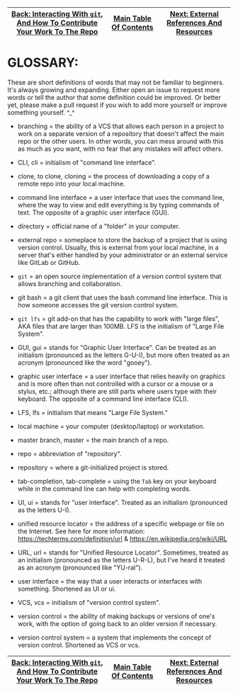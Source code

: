 | [Back: Interacting With `git`, And How To Contribute Your Work To The Repo](/tutorials/git_Interactions.md) | [Main Table Of Contents](tutorials/TABLE_OF_CONTENTS.md) | [Next: External References And Resources](/tutorials/EXTERNAL_REFERENCES_AND_RESOURCES.md) |
| :-: | :-: | :-: |

# GLOSSARY:
These are short definitions of words that may not be familiar to beginners.  It's always growing and expanding.  Either open an issue to request more words or tell the author that some definition could be improved.  Or better yet, please make a pull request if you wish to add more yourself or improve something yourself. ^_^

* branching = the ability of a VCS that allows each person in a project to work on a separate version of a repository that doesn't affect the main repo or the other users.  In other words, you can mess around with this as much as you want, with no fear that any mistakes will affect others.

* CLI, cli = initialism of "command line interface".

* clone, to clone, cloning = the process of downloading a copy of a remote repo into your local machine.

* command line interface = a user interface that uses the command line, where the way to view and edit everything is by typing commands of text.  The opposite of a graphic user interface (GUI).

* directory = official name of a "folder" in your computer.

* external repo = someplace to store the backup of a project that is using version control.  Usually, this is external from your local machine, in a server that's either handled by your administrator or an external service like GitLab or GitHub.  

* `git` = an open source implementation of a version control system that allows branching and collaboration.

* git bash = a git client that uses the bash command line interface.  This is how someone accesses the git version control system.

* `git lfs` = git add-on that has the capability to work with "large files", AKA files that are larger than 100MB.  LFS is the initialism of "Large File System".

* GUI, gui = stands for "Graphic User Interface".  Can be treated as an initialism (pronounced as the letters G-U-I), but more often treated as an acronym (pronounced like the word "gooey").

* graphic user interface = a user interface that relies heavily on graphics and is more often than not controlled with a cursor or a mouse or a stylus, etc.; although there are still parts where users type with their keyboard.  The opposite of a command line interface (CLI).

* LFS, lfs = initialism that means "Large File System."

* local machine = your computer (desktop/laptop) or workstation.

* master branch, master = the main branch of a repo.

* repo = abbreviation of "repository".

* repository = where a git-initialized project is stored.

* tab-completion, tab-complete = using the `Tab` key on your keyboard while in the command line can help with completing words.

* UI, ui = stands for "user interface".  Treated as an initialism (pronounced as the letters U-I).

* unified resource locator = the address of a specific webpage or file on the Internet.  See here for more information: https://techterms.com/definition/url & https://en.wikipedia.org/wiki/URL

* URL, url = stands for "Unified Resource Locator".  Sometimes, treated as an initialism (pronounced as the letters U-R-L), but I've heard it treated as an acronym (pronounced like "YU-ral").

* user interface = the way that a user interacts or interfaces with something.  Shortened as UI or ui.

* VCS, vcs = initialism of "version control system".

* version control = the ability of making backups or versions of one's work, with the option of going back to an older version if necessary.

* version control system = a system that implements the concept of version control.  Shortened as VCS or vcs.


| [Back: Interacting With `git`, And How To Contribute Your Work To The Repo](/tutorials/git_Interactions.md) | [Main Table Of Contents](tutorials/TABLE_OF_CONTENTS.md) | [Next: External References And Resources](/tutorials/EXTERNAL_REFERENCES_AND_RESOURCES.md) |
| :-: | :-: | :-: |
